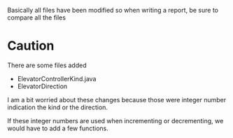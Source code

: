 Basically all files have been modified so when writing a report, be sure to compare all the files

# Caution
There are some files added

- ElevatorControllerKind.java
- ElevatorDirection

I am a bit worried about these changes because those were integer number indication the kind or the direction.

If these integer numbers are used when incrementing or decrementing, we would have to add a few functions.

